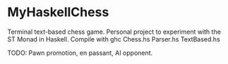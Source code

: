 # MyHaskellChess
Terminal text-based chess game. Personal project to experiment with the ST Monad in Haskell.
Compile with ghc Chess.hs Parser.hs TextBased.hs

TODO: Pawn promotion, en passant, AI opponent.
